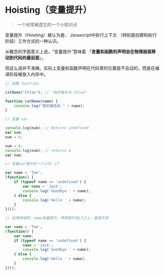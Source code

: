# Hoisting（变量提升）

> 一个经常被遗忘的一个小知识点

变量提升（Hoisting）被认为是， Javascript中执行上下文 （特别是创建和执行阶段）工作方式的一种认识。

从概念的字面意义上说，“变量提升”意味着 「**变量和函数的声明会在物理层面移动到代码的最前面**」，

但这么说并不准确。实际上变量和函数声明在代码里的位置是不会动的，而是在编译阶段被放入内存中。

```javascript
// 函数 function

catName("Chloe"); // "我的猫名叫 Chloe"

function catName(name) {
    console.log("我的猫名叫 " + name);
}
```

```javascript
// 变量 var

console.log(num); // Returns undefined
var num;
num = 6;

num = 6;
console.log(num); // returns 6
var num;
```

```JavaScript
// 变量var提升的一个小坑，if

var name = 'Tom';
(function() {
    if (typeof name == 'undefined') {
        var name = 'Jack';
        console.log('Goodbye ' + name);
    } else {
        console.log('Hello ' + name);
    }
})();

// 这两段相同，name变量提升，声明提升到if之上，赋值不变

var name = 'Tom';
(function() {
    var name;
    if (typeof name == 'undefined') {
        name = 'Jack';
        console.log('Goodbye ' + name);
    } else {
        console.log('Hello ' + name);
    }
})();

```

